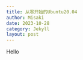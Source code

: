 ```yaml
---
title: 从零开始的Ubuntu20.04
author: Misaki
date: 2023-10-28
category: Jekyll
layout: post
---
```


Hello